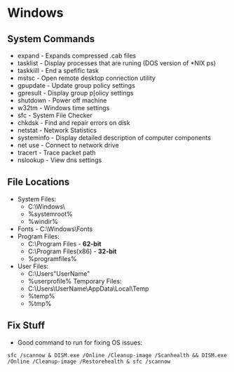 # Windows

## System Commands
* expand - Expands compressed .cab files
* tasklist - Display processes that are runing (DOS version of *NIX ps)
* taskkiill - End a spefific task
* mstsc - Open remote desktop connection utility
* gpupdate - Update group policy settings
* gpresult - Display group p[olicy settings
* shutdown - Power off machine
* w32tm - Windows time settings
* sfc - System File Checker
* chkdsk - Find and repair errors on disk
* netstat - Network Statistics
* systeminfo - Display detailed description of computer components
* net use - Connect to network drive
* tracert - Trace packet path
* nslookup - View dns settings
 
## File Locations
* System Files:
  * C:\Windows\
  * %systemroot%
  * %windir%
* Fonts - C:\Windows\Fonts
* Program Files:
  * C:\Program Files - __62-bit__
  * C:\Program Files(x86) - __32-bit__
  * %programfiles%
* User Files:
  * C:\Users\"UserName"
  * %userprofile%
Temporary Files:
  * C:\Users\UserName\AppData\Local\Temp
  * %temp%
  * %tmp%

## Fix Stuff

* Good command to run for fixing OS issues:
```
sfc /scannow & DISM.exe /Online /Cleanup-image /Scanhealth && DISM.exe /Online /Cleanup-image /Restorehealth & sfc /scannow
```
